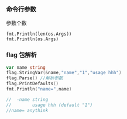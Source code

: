 ### 命令行参数

参数个数

```
fmt.Println(len(os.Args))
fmt.Println(os.Args)
```

### flag 包解析

```go
var name string
flag.StringVar(&name,"name","1","usage hhh")
flag.Parse() //解析参数
flag.PrintDefaults()
fmt.Println("name=",name)

//  -name string
//        usage hhh (default "1")
//name= anythink
```
